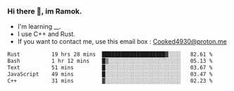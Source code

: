 ### Hi there 👋, im Ramok.

- I'm learning __.
- I use C++ and Rust.
- If you want to contact me, use this email box : Cooked4930@proton.me

<!--START_SECTION:waka-->

```txt
Rust          19 hrs 28 mins  ████████████████████▓░░░░   82.61 %
Bash          1 hr 12 mins    █▒░░░░░░░░░░░░░░░░░░░░░░░   05.13 %
Text          51 mins         █░░░░░░░░░░░░░░░░░░░░░░░░   03.67 %
JavaScript    49 mins         █░░░░░░░░░░░░░░░░░░░░░░░░   03.47 %
C++           31 mins         ▓░░░░░░░░░░░░░░░░░░░░░░░░   02.23 %
```

<!--END_SECTION:waka-->
